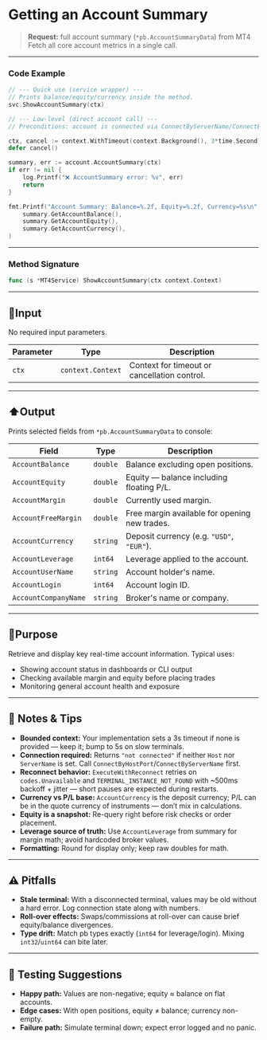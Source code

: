 # Getting an Account Summary

> **Request:** full account summary (`*pb.AccountSummaryData`) from MT4
> Fetch all core account metrics in a single call.

---

### Code Example

```go
// --- Quick use (service wrapper) ---
// Prints balance/equity/currency inside the method.
svc.ShowAccountSummary(ctx)

// --- Low-level (direct account call) ---
// Preconditions: account is connected via ConnectByServerName/ConnectByHostPort.

ctx, cancel := context.WithTimeout(context.Background(), 3*time.Second) // keep short; bump if your terminal is slow
defer cancel()

summary, err := account.AccountSummary(ctx)
if err != nil {
    log.Printf("❌ AccountSummary error: %v", err)
    return
}

fmt.Printf("Account Summary: Balance=%.2f, Equity=%.2f, Currency=%s\n",
    summary.GetAccountBalance(),
    summary.GetAccountEquity(),
    summary.GetAccountCurrency(),
)

```

---

### Method Signature

```go
func (s *MT4Service) ShowAccountSummary(ctx context.Context)
```

---

## 🔽Input

No required input parameters.

| Parameter | Type              | Description                                  |
| --------- | ----------------- | -------------------------------------------- |
| `ctx`     | `context.Context` | Context for timeout or cancellation control. |

---

## ⬆️Output

Prints selected fields from `*pb.AccountSummaryData` to console:

| Field                | Type     | Description                                   |
| -------------------- | -------- | --------------------------------------------- |
| `AccountBalance`     | `double` | Balance excluding open positions.             |
| `AccountEquity`      | `double` | Equity — balance including floating P/L.      |
| `AccountMargin`      | `double` | Currently used margin.                        |
| `AccountFreeMargin`  | `double` | Free margin available for opening new trades. |
| `AccountCurrency`    | `string` | Deposit currency (e.g. `"USD"`, `"EUR"`).     |
| `AccountLeverage`    | `int64`  | Leverage applied to the account.              |
| `AccountUserName`    | `string` | Account holder's name.                        |
| `AccountLogin`       | `int64`  | Account login ID.                             |
| `AccountCompanyName` | `string` | Broker's name or company.                     |

---

## 🎯Purpose

Retrieve and display key real-time account information. Typical uses:

* Showing account status in dashboards or CLI output
* Checking available margin and equity before placing trades
* Monitoring general account health and exposure

---

## 🧩 Notes & Tips

* **Bounded context:** Your implementation sets a 3s timeout if none is provided — keep it; bump to 5s on slow terminals.
* **Connection required:** Returns `"not connected"` if neither `Host` nor `ServerName` is set. Call `ConnectByHostPort`/`ConnectByServerName` first.
* **Reconnect behavior:** `ExecuteWithReconnect` retries on `codes.Unavailable` and `TERMINAL_INSTANCE_NOT_FOUND` with \~500ms backoff + jitter — short pauses are expected during restarts.
* **Currency vs P/L base:** `AccountCurrency` is the deposit currency; P/L can be in the quote currency of instruments — don’t mix in calculations.
* **Equity is a snapshot:** Re-query right before risk checks or order placement.
* **Leverage source of truth:** Use `AccountLeverage` from summary for margin math; avoid hardcoded broker values.
* **Formatting:** Round for display only; keep raw doubles for math.

---

## ⚠️ Pitfalls

* **Stale terminal:** With a disconnected terminal, values may be old without a hard error. Log connection state along with numbers.
* **Roll-over effects:** Swaps/commissions at roll-over can cause brief equity/balance divergences.
* **Type drift:** Match pb types exactly (`int64` for leverage/login). Mixing `int32`/`uint64` can bite later.

---

## 🧪 Testing Suggestions

* **Happy path:** Values are non-negative; equity ≈ balance on flat accounts.
* **Edge cases:** With open positions, equity ≠ balance; currency non-empty.
* **Failure path:** Simulate terminal down; expect error logged and no panic.
